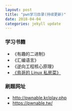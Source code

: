 ```yaml
---
layout: post
title: "pwn学习目录(持续更新)"
date: 2018-04-04 
categories: jekyll update
---
```

### 学习书籍
+ 《有趣的二进制》
+ 《汇编语言》
+ 《逆向工程核心原理》
+ [《鳥哥的 Linux 私房菜》](http://linux.vbird.org/linux_basic/)

### 刷题网址
+ http://pwnable.kr/play.php
+ https://pwnable.tw/
